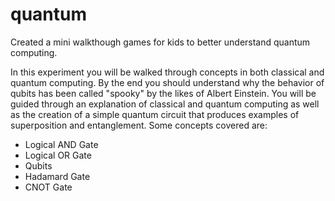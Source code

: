 # quantum


Created a mini walkthough games for kids to better understand quantum computing. 

In this experiment you will be walked through concepts in both classical and quantum computing. By the end you should understand why the behavior of qubits has been called "spooky" by the likes of Albert Einstein. You will be guided through an explanation of classical and quantum computing as well as the creation of a simple quantum circuit that produces examples of superposition and entanglement. 
Some concepts covered are: 
- Logical AND Gate
- Logical OR Gate
- Qubits
- Hadamard Gate
- CNOT Gate

